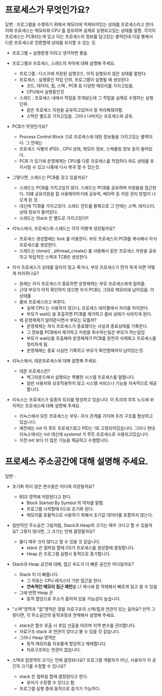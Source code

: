 
# **프로세스가 무엇인가요?**

답변 : 프로그램을 수행하기 위해서 메모리에 적재되어있는 상태를 프로세스라고 한다. 이때 프로세스는 메모리와 CPU 를 점유하며 실제로 실행되고있는 상태를 말함. 각각의 프로세스는 PCB라는게 있고 이는 프로세스의 정보를 담고있는 블럭인데 이걸 통해서 다른 프로세스로 전환할때 상태를 유지할 수 있는 것.

- 프로그램 + 실행환경 이라고 생각하면 좋음.
    
- 프로그램과 프로세스, 스레드의 차이에 대해 설명해 주세요.
    
    - 프로그램 : 디스크에 저장된 실행코드, 아직 실행되지 않은 상태를 말한다.
    - 프로세스 : 실행중인 작업 단위, 프로그램이 실행될 때 생성된다.
        - 코드, 데이터, 힙, 스택 , PCB 등 다양한 메모리를 가지고있음.
        - CPU에서 실행중인것
    - 스레드 : 프로세스 내에서 작업을 쪼개놨는데 그 작업을 실제로 수행하는 실행 단위.
        - 같은 프로세스 자원을 공유하고있어서 잘 처리해줘야함.
        - 스택은 별도로 가지고있음. 그러나 나머지는 프로세스와 공유.
- PCB가 무엇인가요?
    
    - Process Control Block 으로 프로세스에 대한 정보들을 가지고있는 블럭이다. 그 안에는
    - 프로세스 식별자 (PID) , CPU 상태, 메모리 정보, 스케쥴링 정보 등이 들어있다.
    - PCB 가 있기에 운영체제는 CPU를 다른 프로세스를 작업하다 와도 상태를 유지시킬 수 있고 나중에 다시 복귀 할 수 있는것.
- 그렇다면, 스레드는 PCB를 갖고 있을까요?
    
    - 스레드는 PCB를 가지고있지 않다. 스레드는 PCB를 공유하며 자원들을 접근한다. 이떄 공유자원을 잘 사용해야하기에 공유락, 베타락 등 자원 관리 방법이 나오게 된 것.
    - 대신에 TCB를 가지고있다. 스레드 컨트롤 블록으로 그 안에는 스택, 레지스터, 상태 정보가 들어있다.
    - 스레드는 Stack 은 별도로 가지고있다!!
- 리눅스에서, 프로세스와 스레드는 각각 어떻게 생성될까요?
    
    - 프로세스 생성할때는 fork 를 이용한다. 부모 프로세스의 PCB를 복사해서 자식 프로세스를 생성한다.
    - 스레드는 clone() , pthread_create() 를 사용해서 같은 프로세스 자원을 공유하고 독립적인 스택과 TCB만 생성한다.
- 자식 프로세스가 상태를 알리지 않고 죽거나, 부모 프로세스가 먼저 죽게 되면 어떻게 처리하나요?
    
    - 원래는 자식 프로세스가 종료하면 운영체제는 부모 프로세스에게 알려줌.
    - 근데 부모가 아직 확인하지 않으면 자식 PCB는 그대로 메모리에 남아있음. 이 상태를
    - 좀비 프로세스라고 부른다.
        - 실제 CPU 는 사용하지 않으나, 프로세스 테이블에서 자리를 차지한다.
        - 부모가 wait() 을 호출하면 PCB를 제거하고 좀비 상태가 사라지게 된다.
    - 왜 운영체제가 알려준다면서 부모는 모를까?
        - 운영체제는 자식 프로세스가 종료됐다는 사실과 종료상태를 기록한다.
        - 그 정보를 PCB에서 제거하고 자원을 회수하는일은 부모가 하는일임
        - 부모가 wait()를 호출해야 운영체제가 PCB를 완전히 삭제화고 프로세스를 정리하게 됨.
        - 운영체제는 종료 사실만 기록하고 부모가 확인할때까지 남아있는것.
- 리눅스에서, 데몬프로세스에 대해 설명해 주세요.
    
    - 데몬 프로세스란?
        - 백그라운드에서 실행되는 특별한 시스템 프로세스를 말합니다.
        - 일반 사용자와 상호작용하지 않고 시스템 서비스나 기능을 지속적으로 제공합니다.
- 리눅스는 프로세스가 일종의 트리를 형성하고 있습니다. 이 트리의 루트 노드에 위치하는 프로세스에 대해 설명해 주세요.
    
    - 리눅스에서 모든 프로세스는 부모- 자식 관계를 가지며 트리 구조를 형성하고 있습니다.
    - 예전에는 init 이 루트 프로세스였고 PID는 1로 고정되어있습니다. 그러나 현대 리눅스에서는 init 대신에 systemd 가 루트 프로세스로 사용되고있습니다.
    - 이전 init 보다 더 많은 기능을 제공하고 수행합니다.

# **프로세스 주소공간에 대해 설명해 주세요.**

답변 :

- 초기화 하지 않은 변수들은 어디에 저장될까요?
    
    - BSS 영역에 저장된다고 한다.
        - Block Started By Symbol 의 약자를 말함.
        - 프로그램 시작할때 0으로 초기화 된다.
        - 메모리를 효율적으로 사용하기 위해서 초기값 데이터를 포함하지 않는다.
- 일반적인 주소공간 그림처럼, Stack과 Heap의 크기는 매우 크다고 할 수 있을까요? 그렇지 않다면, 그 크기는 언제 결정될까요?
    
    - 둘다 매우 크지 않다고 할 수 있을 것 같습니다.
        - stack 은 컴파일 할때 OS가 프로세스를 생성할때 결정합니다.
        - Heap 은 프로그램 실행시 동적으로 증가합니다.
- Stack과 Heap 공간에 대해, 접근 속도가 더 빠른 공간은 어디일까요?
    
    - Stack 이 더 빠릅니다.
        - 그 이유는 CPU 레지스터 기반 접근을 한다.
        - **연속적인 메모리 접근 패턴**을 L1 캐시에 잘 적재해서 빠르게 읽고 쓸 수 있음
    - 그에 반면 Heap 은
        - 동적 할당으로 주소가 흩어져 있을 가능성이 높습니다.
- "스택"영역과 "힙"영역은 정말 자료구조의 스택/힙과 연관이 있는 걸까요? 만약 그렇다면, 각 주소공간의 동작과정과 연계해서 설명해 주세요.
    
    - stack은 함수 호출 시 후입 선출을 따르며 지역 변수를 관리합니다.
    - 자료구조 stack 과 연관이 있다고 볼 수 있을 것 같습니다.
    - 그러나 Heap 영역은
        - 동적 메모리를 자유롭게 할당하고 해제합니다.
        - 자료구조와는 연관이 없습니다.
- 스택과 힙영역의 크기는 언제 결정되나요? 프로그램 개발자가 아닌, 사용자가 이 공간의 크기를 수정할 수 있나요?
    
    - stack 은 컴파일 할때 결정된다고 한다.
        - 유저가 수정할 수 있다고 함.
    - 프로그램 실행 중에 동적으로 증가가 가능하다.